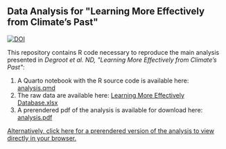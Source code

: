 ## Data Analysis for "Learning More Effectively from Climate’s Past"

[![DOI](https://zenodo.org/badge/nick-gauthier/.svg)](https://zenodo.org/badge/latestdoi/)

This repository contains R code necessary to reproduce the main analysis presented in *Degroot et al. ND, "Learning More Effectively from Climate’s Past"*:
1. A Quarto notebook with the R source code is available here: [analysis.qmd](analysis.qmd)
2. The raw data are available here: [Learning More Effectively Database.xlsx](Learning%20More%20Effectively%20Database.xlsx)
3. A prerendered pdf of the analysis is available for download here: [analysis.pdf](analysis.pdf)

[Alternatively, click here for a prerendered version of the analysis to view directly in your browser.](analysis.typst.md)
